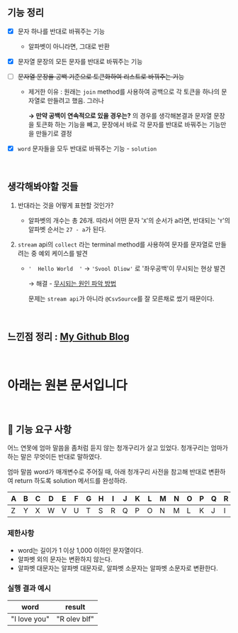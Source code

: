 ## 기능 정리

- [x] 문자 하나를 반대로 바꿔주는 기능

  - 알파벳이 아니라면, 그대로 반환

- [x] 문자열 문장의 모든 문자를 반대로 바꿔주는 기능

- [ ] ~~문자열 문장을 공백 기준으로 토큰화하여 리스트로 바꿔주는 기능~~

  - 제거한 이유 : 원래는 `join` method를 사용하여 공백으로 각 토큰을 하나의 문자열로 만들려고 했음. 그러나 

    **→ 만약 공백이 연속적으로 있을 경우는?** 의 경우를 생각해본결과 문자열 문장을 토큰화 하는 기능을 빼고, 문장에서 바로 각 문자를 반대로 바꿔주는 기능만을 만들기로 결정

- [x] `word` 문자들을 모두 반대로 바꿔주는 기능 - `solution`

<br>

## 생각해봐야할 것들

1. 반대라는 것을 어떻게 표현할 것인가?

   - 알파벳의 개수는 총 26개. 따라서 어떤 문자 '`X`'의 순서가 a라면, 반대되는 '`Y`'의 알파벳 순서는 `27 - a`가 된다.

2. `stream` api의 `collect` 라는 terminal method를 사용하여 문자를 문자열로 만들려는 중 예외 케이스를 발견

   - `'  Hello World  '` → `'Svool Dliow'` 로 '좌우공백'이 무시되는 현상 발견

     → 해결 - [무시되는 원인 파악 방법](https://xi-jjun.github.io/2022-10-31/wootecoBackendFirstWeek_problem4)

     문제는 `stream api`가 아니라 `@CsvSource`를 잘 모른채로 썼기 때문이다.

<br>

## 느낀점 정리 : [My Github Blog](https://xi-jjun.github.io/2022-10-26/wootecoBackendFirstWeek)

<br>

# 아래는 원본 문서입니다

<br>

## 🚀 기능 요구 사항

어느 연못에 엄마 말씀을 좀처럼 듣지 않는 청개구리가 살고 있었다. 청개구리는 엄마가 하는 말은 무엇이든 반대로 말하였다.

엄마 말씀 word가 매개변수로 주어질 때, 아래 청개구리 사전을 참고해 반대로 변환하여 return 하도록 solution 메서드를 완성하라.

| A | B | C | D | E | F | G | H | I | J | K | L | M | N | O | P | Q | R | S | T | U | V | W | X | Y | Z |
| --- | --- | --- | --- | --- | --- | --- | --- | --- | --- | --- | --- | --- | --- | --- | --- | --- | --- | --- | --- | --- | --- | --- | --- | --- | --- |
| Z | Y | X | W | V | U | T | S | R | Q | P | O | N | M | L | K | J | I | H | G | F | E | D | C | B | A |

### 제한사항

- word는 길이가 1 이상 1,000 이하인 문자열이다.
- 알파벳 외의 문자는 변환하지 않는다.
- 알파벳 대문자는 알파벳 대문자로, 알파벳 소문자는 알파벳 소문자로 변환한다.

### 실행 결과 예시

| word | result |
| --- | --- |
| "I love you" | "R olev blf" |
